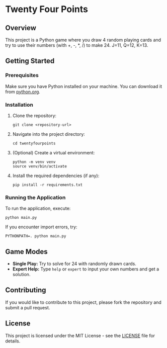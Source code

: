 # Twenty Four Points

## Overview
This project is a Python game where you draw 4 random playing cards and try to use their numbers (with +, -, *, /) to make 24. J=11, Q=12, K=13.

## Getting Started

### Prerequisites
Make sure you have Python installed on your machine. You can download it from [python.org](https://www.python.org/downloads/).

### Installation
1. Clone the repository:
   ```
   git clone <repository-url>
   ```
2. Navigate into the project directory:
   ```
   cd twentyfourpoints
   ```
3. (Optional) Create a virtual environment:
   ```
   python -m venv venv
   source venv/bin/activate
   ```
4. Install the required dependencies (if any):
   ```
   pip install -r requirements.txt
   ```

### Running the Application
To run the application, execute:
```
python main.py
```
If you encounter import errors, try:
```
PYTHONPATH=. python main.py
```

## Game Modes
- **Single Play:** Try to solve for 24 with randomly drawn cards.
- **Expert Help:** Type `help` or `expert` to input your own numbers and get a solution.

## Contributing
If you would like to contribute to this project, please fork the repository and submit a pull request.

## License
This project is licensed under the MIT License - see the [LICENSE](LICENSE) file for details.